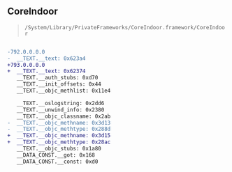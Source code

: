 ## CoreIndoor

> `/System/Library/PrivateFrameworks/CoreIndoor.framework/CoreIndoor`

```diff

-792.0.0.0.0
-  __TEXT.__text: 0x623a4
+793.0.0.0.0
+  __TEXT.__text: 0x62374
   __TEXT.__auth_stubs: 0xd70
   __TEXT.__init_offsets: 0x44
   __TEXT.__objc_methlist: 0x11e4

   __TEXT.__oslogstring: 0x2dd6
   __TEXT.__unwind_info: 0x2380
   __TEXT.__objc_classname: 0x2ab
-  __TEXT.__objc_methname: 0x3d13
-  __TEXT.__objc_methtype: 0x288d
+  __TEXT.__objc_methname: 0x3d15
+  __TEXT.__objc_methtype: 0x28ac
   __TEXT.__objc_stubs: 0x1a80
   __DATA_CONST.__got: 0x168
   __DATA_CONST.__const: 0xd0

```
